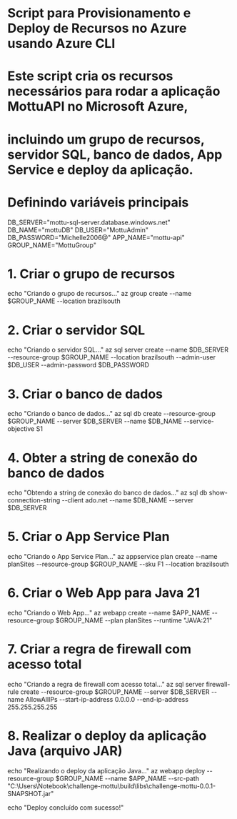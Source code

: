 # Script para Provisionamento e Deploy de Recursos no Azure usando Azure CLI
# Este script cria os recursos necessários para rodar a aplicação MottuAPI no Microsoft Azure, 
# incluindo um grupo de recursos, servidor SQL, banco de dados, App Service e deploy da aplicação.

# Definindo variáveis principais
DB_SERVER="mottu-sql-server.database.windows.net"
DB_NAME="mottuDB"
DB_USER="MottuAdmin"
DB_PASSWORD="Michelle2006@"
APP_NAME="mottu-api"
GROUP_NAME="MottuGroup"

# 1. Criar o grupo de recursos
echo "Criando o grupo de recursos..."
az group create --name $GROUP_NAME --location brazilsouth

# 2. Criar o servidor SQL
echo "Criando o servidor SQL..."
az sql server create --name $DB_SERVER --resource-group $GROUP_NAME --location brazilsouth --admin-user $DB_USER --admin-password $DB_PASSWORD

# 3. Criar o banco de dados
echo "Criando o banco de dados..."
az sql db create --resource-group $GROUP_NAME --server $DB_SERVER --name $DB_NAME --service-objective S1

# 4. Obter a string de conexão do banco de dados
echo "Obtendo a string de conexão do banco de dados..."
az sql db show-connection-string --client ado.net --name $DB_NAME --server $DB_SERVER

# 5. Criar o App Service Plan
echo "Criando o App Service Plan..."
az appservice plan create --name planSites --resource-group $GROUP_NAME --sku F1 --location brazilsouth

# 6. Criar o Web App para Java 21
echo "Criando o Web App..."
az webapp create --name $APP_NAME --resource-group $GROUP_NAME --plan planSites --runtime "JAVA:21"

# 7. Criar a regra de firewall com acesso total
echo "Criando a regra de firewall com acesso total..."
az sql server firewall-rule create --resource-group $GROUP_NAME --server $DB_SERVER --name AllowAllIPs --start-ip-address 0.0.0.0 --end-ip-address 255.255.255.255

# 8. Realizar o deploy da aplicação Java (arquivo JAR)
echo "Realizando o deploy da aplicação Java..."
az webapp deploy --resource-group $GROUP_NAME --name $APP_NAME --src-path "C:\Users\Notebook\challenge-mottu\build\libs\challenge-mottu-0.0.1-SNAPSHOT.jar"

echo "Deploy concluído com sucesso!"


